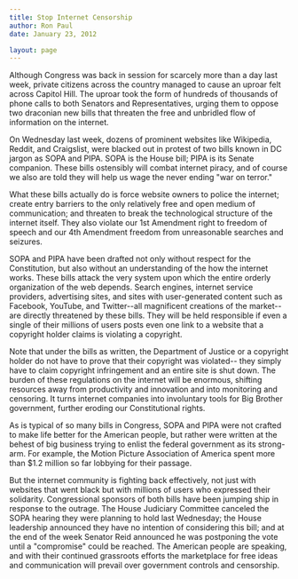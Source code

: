 ```yaml
---
title: Stop Internet Censorship
author: Ron Paul
date: January 23, 2012

layout: page
---
```


Although Congress was back in session for scarcely more than a day last
week, private citizens across the country managed to cause an uproar
felt across Capitol Hill.  The uproar took the form of hundreds of
thousands of phone calls to both Senators and Representatives, urging
them to oppose two draconian new bills that threaten the free and
unbridled flow of information on the internet.

On Wednesday last week, dozens of prominent websites like Wikipedia,
Reddit, and Craigslist, were blacked out in protest of two bills known
in DC jargon as SOPA and PIPA.  SOPA is the House bill; PIPA is its
Senate companion. These bills ostensibly will combat internet piracy,
and of course we also are told they will help us wage the never ending
"war on terror."

What these bills actually do is force website owners to police the
internet; create entry barriers to the only relatively free and open
medium of communication; and threaten to break the technological
structure of the internet itself.  They also violate our 1st Amendment
right to freedom of speech and our 4th Amendment freedom from
unreasonable searches and seizures. 

SOPA and PIPA have been drafted not only without respect for the
Constitution, but also without an understanding of the how the internet
works.  These bills attack the very system upon which the entire orderly
organization of the web depends.  Search engines, internet service
providers, advertising sites, and sites with user-generated content such
as Facebook, YouTube, and Twitter--all magnificent creations of the
market-- are directly threatened by these bills. They will be held
responsible if even a single of their millions of users posts even one
link to a website that a copyright holder claims is violating a
copyright.

Note that under the bills as written, the Department of Justice or a
copyright holder do not have to prove that their copyright was
violated-- they simply have to claim copyright infringement and an
entire site is shut down.  The burden of these regulations on the
internet will be enormous, shifting resources away from productivity and
innovation and into monitoring and censoring.  It turns internet
companies into involuntary tools for Big Brother government, further
eroding our Constitutional rights.

As is typical of so many bills in Congress, SOPA and PIPA were not
crafted to make life better for the American people, but rather were
written at the behest of big business trying to enlist the federal
government as its strong-arm.  For example, the Motion Picture
Association of America spent more than \$1.2 million so far lobbying for
their passage.

But the internet community is fighting back effectively, not just with
websites that went black but with millions of users who expressed their
solidarity.  Congressional sponsors of both bills have been jumping ship
in response to the outrage. The House Judiciary Committee canceled the
SOPA hearing they were planning to hold last Wednesday; the House
leadership announced they have no intention of considering this bill;
and at the end of the week Senator Reid announced he was postponing the
vote until a "compromise" could be reached.  The American people are
speaking, and with their continued grassroots efforts the marketplace
for free ideas and communication will prevail over government controls
and censorship.
